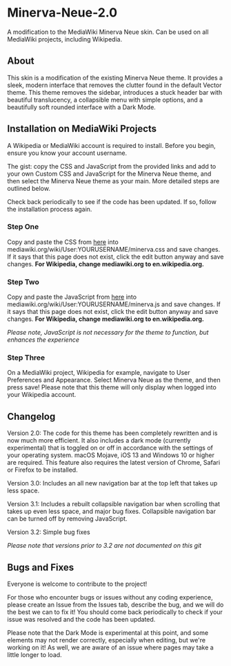 # Minerva-Neue-2.0
A modification to the MediaWiki Minerva Neue skin. Can be used on all MediaWiki projects, including Wikipedia.

## About
This skin is a modification of the existing Minerva Neue theme. It provides a sleek, modern interface that removes the clutter found in the default Vector theme. This theme removes the sidebar, introduces a stuck header bar with beautiful translucency, a collapsible menu with simple options, and a beautifully soft rounded interface with a Dark Mode.

## Installation on MediaWiki Projects
A Wikipedia or MediaWiki account is required to install. Before you begin, ensure you know your account username.

The gist: copy the CSS and JavaScript from the provided links and add to your own Custom CSS and JavaScript for the Minerva Neue theme, and then select the Minerva Neue theme as your main. More detailed steps are outlined below.

Check back periodically to see if the code has been updated. If so, follow the installation process again.

### Step One
Copy and paste the CSS from [here](https://raw.githubusercontent.com/natster101s/Minerva-Neue-2.0/master/minerva.css) into mediawiki.org/wiki/User:YOURUSERNAME/minerva.css and save changes. If it says that this page does not exist, click the edit button anyway and save changes. **For Wikipedia, change mediawiki.org to en.wikipedia.org.**

### Step Two
Copy and paste the JavaScript from [here](https://raw.githubusercontent.com/natster101s/Minerva-Neue-2.0/master/minerva.js) into mediawiki.org/wiki/User:YOURUSERNAME/minerva.js and save changes. If it says that this page does not exist, click the edit button anyway and save changes. **For Wikipedia, change mediawiki.org to en.wikipedia.org.**

*Please note, JavaScript is not necessary for the theme to function, but enhances the experience*

### Step Three
On a MediaWiki project, Wikipedia for example, navigate to User Preferences and Appearance. Select Minerva Neue as the theme, and then press save! Please note that this theme will only display when logged into your Wikipedia account.

## Changelog
Version 2.0: The code for this theme has been completely rewritten and is now much more efficient. It also includes a dark mode (currently experimental) that is toggled on or off in accordance with the settings of your operating system. macOS Mojave, iOS 13 and Windows 10 or higher are required. This feature also requires the latest version of Chrome, Safari or Firefox to be installed. 

Version 3.0: Includes an all new navigation bar at the top left that takes up less space.

Version 3.1: Includes a rebuilt collapsible navigation bar when scrolling that takes up even less space, and major bug fixes. Collapsible navigation bar can be turned off by removing JavaScript.

Version 3.2: Simple bug fixes

*Please note that versions prior to 3.2 are not documented on this git*

## Bugs and Fixes
Everyone is welcome to contribute to the project!

For those who encounter bugs or issues without any coding experience, please create an Issue from the Issues tab, describe the bug, and we will do the best we can to fix it! You should come back periodically to check if your issue was resolved and the code has been updated.

Please note that the Dark Mode is experimental at this point, and some elements may not render correctly, especially when editing, but we're working on it! As well, we are aware of an issue where pages may take a little longer to load.


